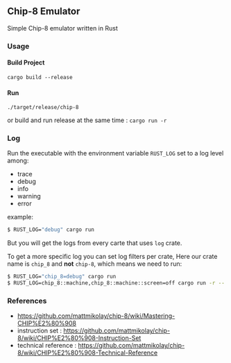 ## Chip-8 Emulator

Simple Chip-8 emulator written in Rust

### Usage


#### Build Project

```shell
cargo build --release
```

#### Run

```shell
./target/release/chip-8
```

or build and run release at the same time : `cargo run -r`

### Log

Run the executable with the environment variable `RUST_LOG` set to a log level among:
- trace
- debug
- info
- warning
- error

example:

```sh
$ RUST_LOG="debug" cargo run
```

But you will get the logs from every carte that uses `log` crate.

To get a more specific log you can set log filters per crate,
Here our crate name is `chip_8` and **not** `chip-8`, which means we need to run:

```bash
$ RUST_LOG="chip_8=debug" cargo run
$ RUST_LOG=chip_8::machine,chip_8::machine::screen=off cargo run -r -- programs/7-beep.ch8 --debug
```

### References

- https://github.com/mattmikolay/chip-8/wiki/Mastering-CHIP%E2%80%908
- instruction set : https://github.com/mattmikolay/chip-8/wiki/CHIP%E2%80%908-Instruction-Set
- technical reference : https://github.com/mattmikolay/chip-8/wiki/CHIP%E2%80%908-Technical-Reference 
